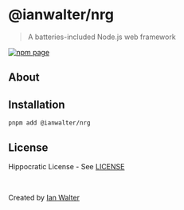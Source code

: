 # @ianwalter/nrg
> A batteries-included Node.js web framework

[![npm page][npmImage]][npmUrl]

## About


## Installation

```console
pnpm add @ianwalter/nrg
```

## License

Hippocratic License - See [LICENSE][licenseUrl]

&nbsp;

Created by [Ian Walter](https://ianwalter.dev)

[npmImage]: https://img.shields.io/npm/v/@ianwalter/nrg.svg
[npmUrl]: https://www.npmjs.com/package/@ianwalter/nrg
[licenseUrl]: https://github.com/ianwalter/nrg/blob/main/packages/nrg/LICENSE
